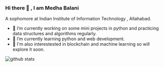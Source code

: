 


### Hi there 👋 , I am Medha Balani

A sophomore at Indian Institute of Information Technology , Allahabad. 
- 🔭 I’m currently working on some mini projects in python and practicing data structures and algorithms regularly.
- 🌱 I’m currently learning python and web development.
- :star_struck: I'm also interestested in blockchain and machine learning so will explore it soon.


<img src="https://github-readme-stats.vercel.app/api/?username=medhabalani&show_icons=true&theme=gotham&count_private=true" alt="github stats"/>
<!--
**medhabalani/medhabalani** is a ✨ _special_ ✨ repository because its `README.md` (this file) appears on your GitHub profile.

Here are some ideas to get you started:

- 🔭 I’m currently working on ...
- 🌱 I’m currently learning ...
- 👯 I’m looking to collaborate on ...
- 🤔 I’m looking for help with ...
- 💬 Ask me about ...
- 📫 How to reach me: ...
- 😄 Pronouns: ...
- ⚡ Fun fact: ...
-->
